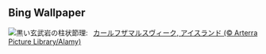 ## Bing Wallpaper
![](https://www.bing.com/th?id=OHR.BasaltColumns_JA-JP9334958471_UHD.jpg&w=1000)黒い玄武岩の柱状節理:&nbsp;&ensp;[カールフザマルスヴィーク, アイスランド (© Arterra Picture Library/Alamy)](https://www.bing.com/th?id=OHR.BasaltColumns_JA-JP9334958471_UHD.jpg)
<br><br/>
